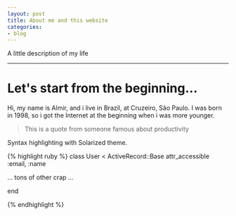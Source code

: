```yaml
---
layout: post
title: About me and this website
categories:
- blog
---
```


A little description of my life

---

# Let's start from the beginning...

Hi, my name is Almir, and i live in Brazil, at Cruzeiro, São Paulo.
I was born in 1998, so i got the Internet at the beginning when i was
more younger.

> This is a quote from someone famous about productivity


Syntax highlighting with Solarized theme.

{% highlight ruby %}
class User < ActiveRecord::Base
  attr_accessible :email, :name

  ... tons of other crap ...

end

{% endhighlight %}